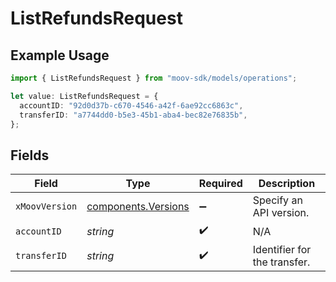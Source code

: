 # ListRefundsRequest

## Example Usage

```typescript
import { ListRefundsRequest } from "moov-sdk/models/operations";

let value: ListRefundsRequest = {
  accountID: "92d0d37b-c670-4546-a42f-6ae92cc6863c",
  transferID: "a7744dd0-b5e3-45b1-aba4-bec82e76835b",
};
```

## Fields

| Field                                                      | Type                                                       | Required                                                   | Description                                                |
| ---------------------------------------------------------- | ---------------------------------------------------------- | ---------------------------------------------------------- | ---------------------------------------------------------- |
| `xMoovVersion`                                             | [components.Versions](../../models/components/versions.md) | :heavy_minus_sign:                                         | Specify an API version.                                    |
| `accountID`                                                | *string*                                                   | :heavy_check_mark:                                         | N/A                                                        |
| `transferID`                                               | *string*                                                   | :heavy_check_mark:                                         | Identifier for the transfer.                               |